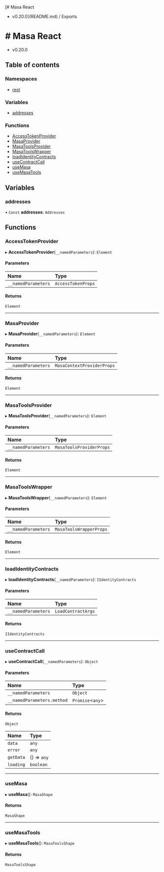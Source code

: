 [# Masa React
 - v0.20.0](README.md) / Exports

# # Masa React
 - v0.20.0

## Table of contents

### Namespaces

- [rest](modules/rest.md)

### Variables

- [addresses](modules.md#addresses)

### Functions

- [AccessTokenProvider](modules.md#accesstokenprovider)
- [MasaProvider](modules.md#masaprovider)
- [MasaToolsProvider](modules.md#masatoolsprovider)
- [MasaToolsWrapper](modules.md#masatoolswrapper)
- [loadIdentityContracts](modules.md#loadidentitycontracts)
- [useContractCall](modules.md#usecontractcall)
- [useMasa](modules.md#usemasa)
- [useMasaTools](modules.md#usemasatools)

## Variables

### addresses

• `Const` **addresses**: `Addresses`

## Functions

### AccessTokenProvider

▸ **AccessTokenProvider**(`__namedParameters`): `Element`

#### Parameters

| Name | Type |
| :------ | :------ |
| `__namedParameters` | `AccessTokenProps` |

#### Returns

`Element`

___

### MasaProvider

▸ **MasaProvider**(`__namedParameters`): `Element`

#### Parameters

| Name | Type |
| :------ | :------ |
| `__namedParameters` | `MasaContextProviderProps` |

#### Returns

`Element`

___

### MasaToolsProvider

▸ **MasaToolsProvider**(`__namedParameters`): `Element`

#### Parameters

| Name | Type |
| :------ | :------ |
| `__namedParameters` | `MasaToolsProviderProps` |

#### Returns

`Element`

___

### MasaToolsWrapper

▸ **MasaToolsWrapper**(`__namedParameters`): `Element`

#### Parameters

| Name | Type |
| :------ | :------ |
| `__namedParameters` | `MasaToolsWrapperProps` |

#### Returns

`Element`

___

### loadIdentityContracts

▸ **loadIdentityContracts**(`__namedParameters`): `IIdentityContracts`

#### Parameters

| Name | Type |
| :------ | :------ |
| `__namedParameters` | `LoadContractArgs` |

#### Returns

`IIdentityContracts`

___

### useContractCall

▸ **useContractCall**(`__namedParameters`): `Object`

#### Parameters

| Name | Type |
| :------ | :------ |
| `__namedParameters` | `Object` |
| `__namedParameters.method` | `Promise`<`any`\> |

#### Returns

`Object`

| Name | Type |
| :------ | :------ |
| `data` | `any` |
| `error` | `any` |
| `getData` | () => `any` |
| `loading` | `boolean` |

___

### useMasa

▸ **useMasa**(): `MasaShape`

#### Returns

`MasaShape`

___

### useMasaTools

▸ **useMasaTools**(): `MasaToolsShape`

#### Returns

`MasaToolsShape`
